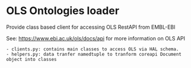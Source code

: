 OLS Ontologies loader 
=====================

Provide class based client for accessing OLS RestAPI from EMBL-EBI

See: https://www.ebi.ac.uk/ols/docs/api for more information on OLS API 


    - clients.py: contains main classes to access OLS via HAL schema.
    - helpers.py: data tranfer namedtuple to tranform coreapi Document object into classes 

